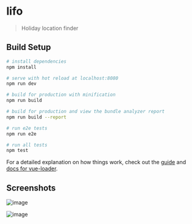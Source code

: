 # lifo

> Holiday location finder

## Build Setup

``` bash
# install dependencies
npm install

# serve with hot reload at localhost:8080
npm run dev

# build for production with minification
npm run build

# build for production and view the bundle analyzer report
npm run build --report

# run e2e tests
npm run e2e

# run all tests
npm test
```

For a detailed explanation on how things work, check out the [guide](http://vuejs-templates.github.io/webpack/) and [docs for vue-loader](http://vuejs.github.io/vue-loader).


Screenshots
-----------

![image](https://user-images.githubusercontent.com/4370550/32983921-bf18d320-cc9c-11e7-8018-fc3e045a3236.png)

![image](https://user-images.githubusercontent.com/4370550/32983936-f6bc1d64-cc9c-11e7-9896-c98b4bee7413.png)
